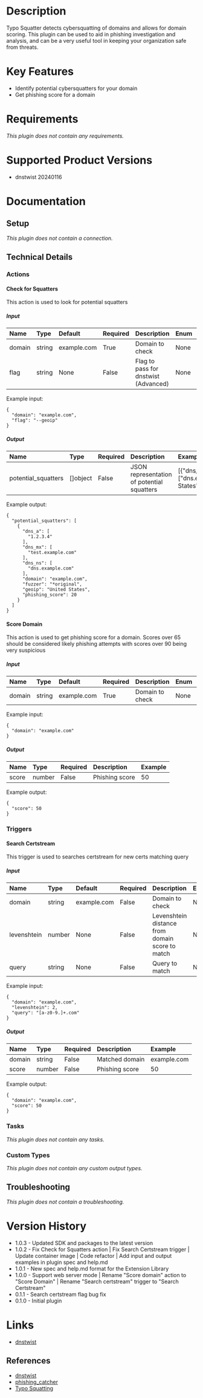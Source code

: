 # Description

Typo Squatter detects cybersquatting of domains and allows for domain scoring. This plugin can be used
to aid in phishing investigation and analysis, and can be a very useful tool in keeping your organization safe
from threats.

# Key Features

* Identify potential cybersquatters for your domain
* Get phishing score for a domain

# Requirements
  
*This plugin does not contain any requirements.*

# Supported Product Versions

* dnstwist 20240116

# Documentation

## Setup
  
*This plugin does not contain a connection.*

## Technical Details

### Actions


#### Check for Squatters

This action is used to look for potential squatters

##### Input

|Name|Type|Default|Required|Description|Enum|Example|Placeholder|Tooltip|
| :--- | :--- | :--- | :--- | :--- | :--- | :--- | :--- | :--- |
|domain|string|example.com|True|Domain to check|None|example.com|None|None|
|flag|string|None|False|Flag to pass for dnstwist (Advanced)|None|--geoip|None|None|
  
Example input:

```
{
  "domain": "example.com",
  "flag": "--geoip"
}
```

##### Output

|Name|Type|Required|Description|Example|
| :--- | :--- | :--- | :--- | :--- |
|potential_squatters|[]object|False|JSON representation of potential squatters|[{"dns_a":["1.2.3.4"],"dns_mx":["test.example.com"],"dns_ns":["dns.example.com"],"domain":"example.com","fuzzer":"*original","geoip":"United States","phishing_score":20}]|
  
Example output:

```
{
  "potential_squatters": [
    {
      "dns_a": [
        "1.2.3.4"
      ],
      "dns_mx": [
        "test.example.com"
      ],
      "dns_ns": [
        "dns.example.com"
      ],
      "domain": "example.com",
      "fuzzer": "*original",
      "geoip": "United States",
      "phishing_score": 20
    }
  ]
}
```

#### Score Domain

This action is used to get phishing score for a domain. Scores over 65 should be considered likely phishing attempts 
with scores over 90 being very suspicious

##### Input

|Name|Type|Default|Required|Description|Enum|Example|Placeholder|Tooltip|
| :--- | :--- | :--- | :--- | :--- | :--- | :--- | :--- | :--- |
|domain|string|example.com|True|Domain to check|None|example.com|None|None|
  
Example input:

```
{
  "domain": "example.com"
}
```

##### Output

|Name|Type|Required|Description|Example|
| :--- | :--- | :--- | :--- | :--- |
|score|number|False|Phishing score|50|
  
Example output:

```
{
  "score": 50
}
```
### Triggers


#### Search Certstream

This trigger is used to searches certstream for new certs matching query

##### Input

|Name|Type|Default|Required|Description|Enum|Example|Placeholder|Tooltip|
| :--- | :--- | :--- | :--- | :--- | :--- | :--- | :--- | :--- |
|domain|string|example.com|False|Domain to check|None|example.com|None|None|
|levenshtein|number|None|False|Levenshtein distance from domain score to match|None|2|None|None|
|query|string|None|False|Query to match|None|[a-z0-9.]+.com|None|None|
  
Example input:

```
{
  "domain": "example.com",
  "levenshtein": 2,
  "query": "[a-z0-9.]+.com"
}
```

##### Output

|Name|Type|Required|Description|Example|
| :--- | :--- | :--- | :--- | :--- |
|domain|string|False|Matched domain|example.com|
|score|number|False|Phishing score|50|
  
Example output:

```
{
  "domain": "example.com",
  "score": 50
}
```
### Tasks
  
*This plugin does not contain any tasks.*

### Custom Types
  
*This plugin does not contain any custom output types.*

## Troubleshooting
  
*This plugin does not contain a troubleshooting.*

# Version History

* 1.0.3 - Updated SDK and packages to the latest version
* 1.0.2 - Fix Check for Squatters action | Fix Search Certstream trigger | Update container image | Code refactor | Add input and output examples in plugin spec and help.md
* 1.0.1 - New spec and help.md format for the Extension Library
* 1.0.0 - Support web server mode | Rename "Score domain" action to "Score Domain" | Rename "Search certstream" trigger to "Search Certstream"
* 0.1.1 - Search certstream flag bug fix
* 0.1.0 - Initial plugin

# Links

* [dnstwist](https://github.com/elceef/dnstwist)

## References

* [dnstwist](https://github.com/elceef/dnstwist)
* [phishing_catcher](https://github.com/x0rz/phishing_catcher)
* [Typo Squatting](https://en.wikipedia.org/wiki/Typosquatting)